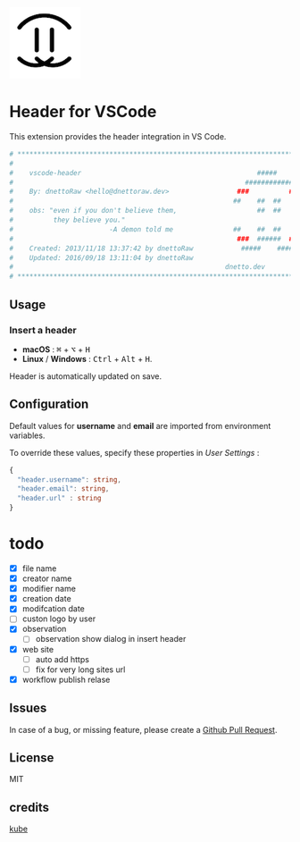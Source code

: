 <img
  src="https://raw.githubusercontent.com/dnettoRaw/vscode-header/master/dnettoRaw.png" 
  width=128>

# Header for VSCode

This extension provides the header integration in VS Code.

```bash
# **************************************************************************** #
#                                                                             */
#    vscode-header                                            #####           */
#                                                          ############       */
#    By: dnettoRaw <hello@dnettoraw.dev>                 ###          ###     */
#                                                       ##    ##  ##    ##    */
#    obs: "even if you don't believe them,                    ##  ##          */
#          they believe you."                                                 */
#                        -A demon told me               ##    ##  ##   ##     */
#                                                        ###  ######  ###     */
#    Created: 2013/11/18 13:37:42 by dnettoRaw            #####    ####       */
#    Updated: 2016/09/18 13:11:04 by dnettoRaw                                */
#                                                     dnetto.dev              */
# **************************************************************************** #
```

## Usage

### Insert a header
 - **macOS** : <kbd>⌘</kbd> + <kbd>⌥</kbd> + <kbd>H</kbd>
 - **Linux** / **Windows** : <kbd>Ctrl</kbd> + <kbd>Alt</kbd> + <kbd>H</kbd>.

Header is automatically updated on save.


## Configuration

Default values for **username** and **email** are imported from environment variables.

To override these values, specify these properties in *User Settings* :

```ts
{
  "header.username": string,
  "header.email": string,
  "header.url" : string
}
```

# todo
 - [x] file name
 - [x] creator name
 - [x] modifier name
 - [x] creation date
 - [x] modifcation date
 - [ ] custon logo by user
 - [x] observation 
   - [ ] observation show dialog in insert header
 - [x] web site 
   - [ ] auto add https
   - [ ] fix for very long sites url
 - [x] workflow publish relase

## Issues

In case of a bug, or missing feature, please create a [Github Pull Request](https://github.com/dnettoRaw/vscode-header/pulls).

## License

MIT

## credits 
[kube](https://github.com/kube)
